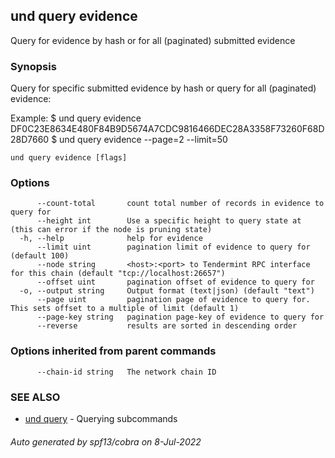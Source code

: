 ## und query evidence

Query for evidence by hash or for all (paginated) submitted evidence

### Synopsis

Query for specific submitted evidence by hash or query for all (paginated) evidence:

Example:
$ und query evidence DF0C23E8634E480F84B9D5674A7CDC9816466DEC28A3358F73260F68D28D7660
$ und query evidence --page=2 --limit=50

```
und query evidence [flags]
```

### Options

```
      --count-total       count total number of records in evidence to query for
      --height int        Use a specific height to query state at (this can error if the node is pruning state)
  -h, --help              help for evidence
      --limit uint        pagination limit of evidence to query for (default 100)
      --node string       <host>:<port> to Tendermint RPC interface for this chain (default "tcp://localhost:26657")
      --offset uint       pagination offset of evidence to query for
  -o, --output string     Output format (text|json) (default "text")
      --page uint         pagination page of evidence to query for. This sets offset to a multiple of limit (default 1)
      --page-key string   pagination page-key of evidence to query for
      --reverse           results are sorted in descending order
```

### Options inherited from parent commands

```
      --chain-id string   The network chain ID
```

### SEE ALSO

* [und query](und_query.md)	 - Querying subcommands

###### Auto generated by spf13/cobra on 8-Jul-2022
